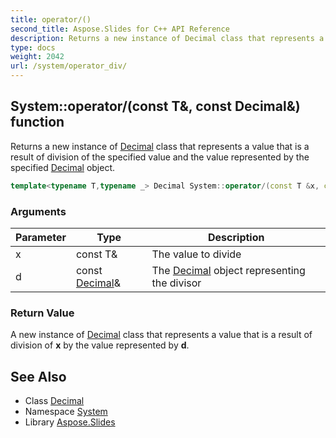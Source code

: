 ```yaml
---
title: operator/()
second_title: Aspose.Slides for C++ API Reference
description: Returns a new instance of Decimal class that represents a value that is a result of division of the specified value and the value represented by the specified Decimal object.
type: docs
weight: 2042
url: /system/operator_div/
---
```

## System::operator/(const T\&, const Decimal\&) function


Returns a new instance of [Decimal](../decimal/) class that represents a value that is a result of division of the specified value and the value represented by the specified [Decimal](../decimal/) object.

```cpp
template<typename T,typename _> Decimal System::operator/(const T &x, const Decimal &d)
```


### Arguments

| Parameter | Type | Description |
| --- | --- | --- |
| x | const T\& | The value to divide |
| d | const [Decimal](../decimal/)\& | The [Decimal](../decimal/) object representing the divisor |

### Return Value

A new instance of [Decimal](../decimal/) class that represents a value that is a result of division of **x** by the value represented by **d**.

## See Also

* Class [Decimal](../decimal/)
* Namespace [System](../)
* Library [Aspose.Slides](../../)